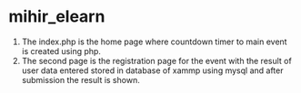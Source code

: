 # mihir_elearn
1. The index.php is the home page where countdown timer to main event is created using php.
2. The second page is the registration page for the event with the result of user data entered stored in database of xammp using mysql and after submission the result is shown.
